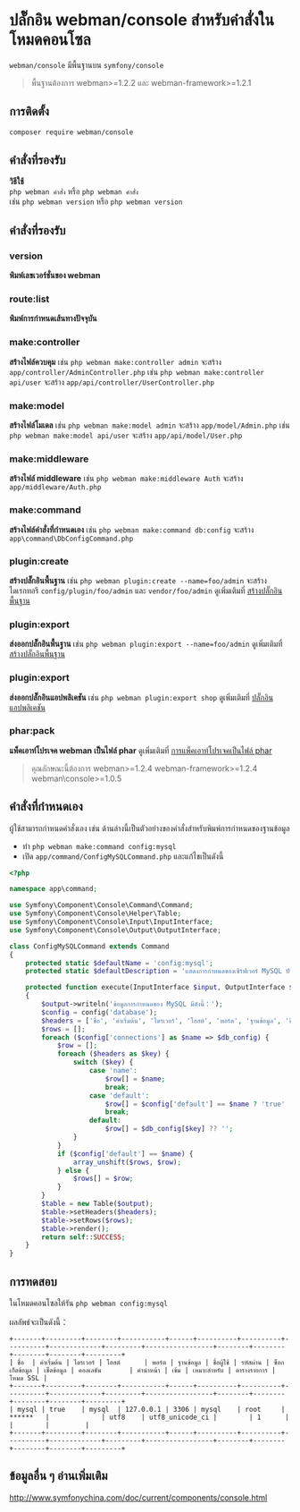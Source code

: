 # ปลั๊กอิน webman/console สำหรับคำสั่งในโหมดคอนโซล

`webman/console` มีพื้นฐานบน `symfony/console`

> พื้นฐานต้องการ webman>=1.2.2 และ webman-framework>=1.2.1

## การติดตั้ง
 
```sh
composer require webman/console
```

## คำสั่งที่รองรับ
**วิธีใช้**  
`php webman คำสั่ง` หรือ `php webman คำสั่ง`  
เช่น `php webman version` หรือ `php webman version`

## คำสั่งที่รองรับ
### version
**พิมพ์เลขเวอร์ชั่นของ webman**

### route:list
**พิมพ์การกำหนดเส้นทางปัจจุบัน**

### make:controller
**สร้างไฟล์ควบคุม** 
เช่น `php webman make:controller admin` จะสร้าง `app/controller/AdminController.php`
เช่น `php webman make:controller api/user` จะสร้าง `app/api/controller/UserController.php`

### make:model
**สร้างไฟล์โมเดล**
เช่น `php webman make:model admin` จะสร้าง `app/model/Admin.php`
เช่น `php webman make:model api/user` จะสร้าง `app/api/model/User.php`

### make:middleware
**สร้างไฟล์ middleware**
เช่น `php webman make:middleware Auth` จะสร้าง `app/middleware/Auth.php`

### make:command
**สร้างไฟล์คำสั่งที่กำหนดเอง**
เช่น `php webman make:command db:config` จะสร้าง `app\command\DbConfigCommand.php`

### plugin:create
**สร้างปลั๊กอินพื้นฐาน**
เช่น `php webman plugin:create --name=foo/admin` จะสร้างไดเรกทอรี `config/plugin/foo/admin` และ `vendor/foo/admin` 
ดูเพิ่มเติมที่ [สร้างปลั๊กอินพื้นฐาน](/doc/webman/plugin/create.html)

### plugin:export
**ส่งออกปลั๊กอินพื้นฐาน**
เช่น `php webman plugin:export --name=foo/admin` 
ดูเพิ่มเติมที่ [สร้างปลั๊กอินพื้นฐาน](/doc/webman/plugin/create.html)

### plugin:export
**ส่งออกปลั๊กอินแอปพลิเคชัน**
เช่น `php webman plugin:export shop`
ดูเพิ่มเติมที่ [ปลั๊กอินแอปพลิเคชัน](/doc/webman/plugin/app.html)

### phar:pack
**แพ็คเอาท์โปรเจค webman เป็นไฟล์ phar**
ดูเพิ่มเติมที่ [การแพ็คเอาท์โปรเจคเป็นไฟล์ phar](/doc/webman/others/phar.html)
> คุณลักษณะนี้ต้องการ webman>=1.2.4 webman-framework>=1.2.4 webman\console>=1.0.5

## คำสั่งที่กำหนดเอง
ผู้ใช้สามารถกำหนดคำสั่งเอง เช่น ด้านล่างนี้เป็นตัวอย่างของคำสั่งสำหรับพิมพ์การกำหนดของฐานข้อมูล

* ทำ `php webman make:command config:mysql`
* เปิด `app/command/ConfigMySQLCommand.php` และแก้ไขเป็นดังนี้

```php
<?php

namespace app\command;

use Symfony\Component\Console\Command\Command;
use Symfony\Component\Console\Helper\Table;
use Symfony\Component\Console\Input\InputInterface;
use Symfony\Component\Console\Output\OutputInterface;

class ConfigMySQLCommand extends Command
{
    protected static $defaultName = 'config:mysql';
    protected static $defaultDescription = 'แสดงการกำหนดของเซิร์ฟเวอร์ MySQL ปัจจุบัน';

    protected function execute(InputInterface $input, OutputInterface $output)
    {
        $output->writeln('ข้อมูลการกำหนดของ MySQL มีดังนี้：');
        $config = config('database');
        $headers = ['ชื่อ', 'ค่าเริ่มต้น', 'ไดรเวอร์', 'โฮสต์', 'พอร์ต', 'ฐานข้อมูล', 'ชื่อผู้ใช้', 'รหัสผ่าน', 'ซ็อกเก็ตข้อมูล', 'เซ็ตข้อมูล', 'คอลเลชัน', 'คำนำหน้า', 'เข้ม', 'เหมาะสำหรับ', 'ตารางรายการ', 'โหมด SSL'];
        $rows = [];
        foreach ($config['connections'] as $name => $db_config) {
            $row = [];
            foreach ($headers as $key) {
                switch ($key) {
                    case 'name':
                        $row[] = $name;
                        break;
                    case 'default':
                        $row[] = $config['default'] == $name ? 'true' : 'false';
                        break;
                    default:
                        $row[] = $db_config[$key] ?? '';
                }
            }
            if ($config['default'] == $name) {
                array_unshift($rows, $row);
            } else {
                $rows[] = $row;
            }
        }
        $table = new Table($output);
        $table->setHeaders($headers);
        $table->setRows($rows);
        $table->render();
        return self::SUCCESS;
    }
}
```
  
## การทดสอบ

ในโหมดคอนโซลให้รัน `php webman config:mysql`

ผลลัพธ์จะเป็นดังนี้：
```
+-------+---------+--------+-----------+------+----------+----------+----------+-------------+---------+-----------------+--------+--------+--------+--------+---------+
| ชื่อ  | ค่าเริ่มต้น | ไดรเวอร์ | โฮสต์      | พอร์ต | ฐานข้อมูล | ชื่อผู้ใช้ | รหัสผ่าน | ซ็อกเก็ตข้อมูล | เซ็ตข้อมูล | คอลเลชัน       | คำนำหน้า | เข้ม | เหมาะสำหรับ | ตารางรายการ | โหมด SSL |
+-------+---------+--------+-----------+------+----------+----------+----------+-------------+---------+-----------------+--------+--------+--------+--------+---------+
| mysql | true    | mysql  | 127.0.0.1 | 3306 | mysql    | root     | ******   |             | utf8    | utf8_unicode_ci |        | 1      |        |        |         |
+-------+---------+--------+-----------+------+----------+----------+----------+-------------+---------+-----------------+--------+--------+--------+--------+---------+
```

## ข้อมูลอื่น ๆ อ่านเพิ่มเติม
http://www.symfonychina.com/doc/current/components/console.html
